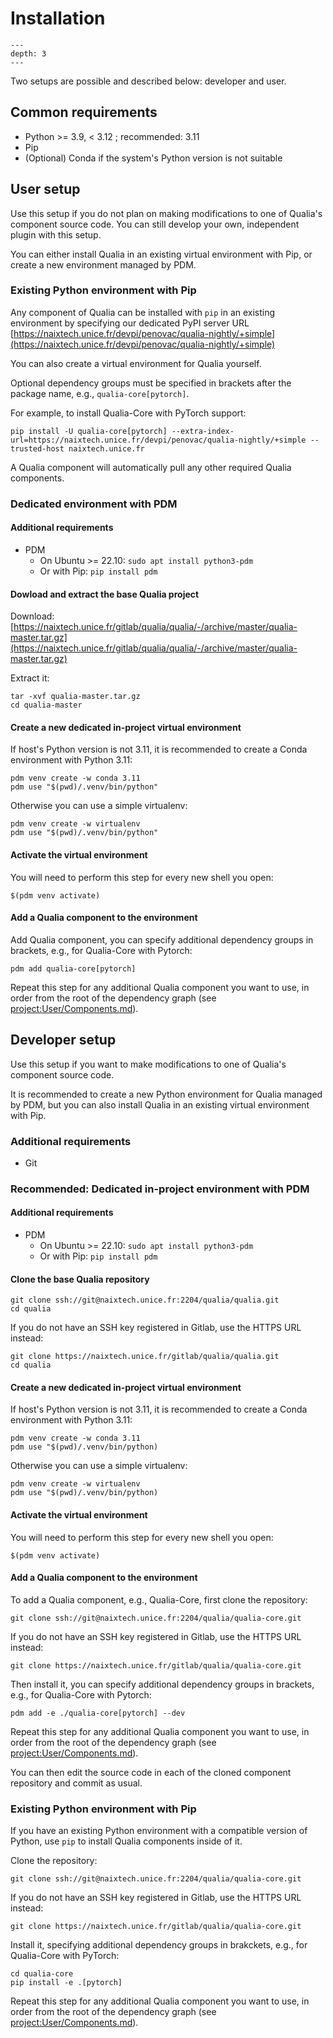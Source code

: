 # Installation

```{contents} Table of Contents
---
depth: 3
---
```


Two setups are possible and described below: developer and user.

## Common requirements

- Python >= 3.9, < 3.12 ; recommended: 3.11
- Pip
- (Optional) Conda if the system's Python version is not suitable

## User setup

Use this setup if you do not plan on making modifications to one of Qualia's component source code. You can still develop your own, independent plugin with this setup.

You can either install Qualia in an existing virtual environment with Pip, or create a new environment managed by PDM.

### Existing Python environment with Pip

Any component of Qualia can be installed with `pip` in an existing environment by specifying our dedicated PyPI server URL [https://naixtech.unice.fr/devpi/penovac/qualia-nightly/+simple](https://naixtech.unice.fr/devpi/penovac/qualia-nightly/+simple)

You can also create a virtual environment for Qualia yourself.

Optional dependency groups must be specified in brackets after the package name, e.g., `qualia-core[pytorch]`.

For example, to install Qualia-Core with PyTorch support:
```
pip install -U qualia-core[pytorch] --extra-index-url=https://naixtech.unice.fr/devpi/penovac/qualia-nightly/+simple --trusted-host naixtech.unice.fr 
```

A Qualia component will automatically pull any other required Qualia components.

### Dedicated environment with PDM

#### Additional requirements
- PDM
    - On Ubuntu >= 22.10: `sudo apt install python3-pdm`
    - Or with Pip: `pip install pdm`

#### Dowload and extract the base Qualia project
Download: [https://naixtech.unice.fr/gitlab/qualia/qualia/-/archive/master/qualia-master.tar.gz](https://naixtech.unice.fr/gitlab/qualia/qualia/-/archive/master/qualia-master.tar.gz)

Extract it:
```
tar -xvf qualia-master.tar.gz
cd qualia-master
```

#### Create a new dedicated in-project virtual environment

If host's Python version is not 3.11, it is recommended to create a Conda environment with Python 3.11:
```
pdm venv create -w conda 3.11
pdm use "$(pwd)/.venv/bin/python"
```

Otherwise you can use a simple virtualenv:
```
pdm venv create -w virtualenv
pdm use "$(pwd)/.venv/bin/python"
```

#### Activate the virtual environment

You will need to perform this step for every new shell you open:
```
$(pdm venv activate)
```

#### Add a Qualia component to the environment

Add Qualia component, you can specify additional dependency groups in brackets, e.g., for Qualia-Core with Pytorch:
```
pdm add qualia-core[pytorch]
```

Repeat this step for any additional Qualia component you want to use, in order from the root of the dependency graph (see <project:User/Components.md>).

## Developer setup

Use this setup if you want to make modifications to one of Qualia's component source code.

It is recommended to create a new Python environment for Qualia managed by PDM, but you can also install Qualia in an existing virtual environment with Pip.

### Additional requirements
- Git

### Recommended: Dedicated in-project environment with PDM

#### Additional requirements
- PDM
    - On Ubuntu >= 22.10: `sudo apt install python3-pdm`
    - Or with Pip: `pip install pdm`

#### Clone the base Qualia repository
```
git clone ssh://git@naixtech.unice.fr:2204/qualia/qualia.git
cd qualia
```

If you do not have an SSH key registered in Gitlab, use the HTTPS URL instead:
```
git clone https://naixtech.unice.fr/gitlab/qualia/qualia.git
cd qualia
```

#### Create a new dedicated in-project virtual environment

If host's Python version is not 3.11, it is recommended to create a Conda environment with Python 3.11:
```
pdm venv create -w conda 3.11
pdm use "$(pwd)/.venv/bin/python)
```

Otherwise you can use a simple virtualenv:
```
pdm venv create -w virtualenv
pdm use "$(pwd)/.venv/bin/python)
```

#### Activate the virtual environment

You will need to perform this step for every new shell you open:
```
$(pdm venv activate)
```

#### Add a Qualia component to the environment

To add a Qualia component, e.g., Qualia-Core, first clone the repository:
```
git clone ssh://git@naixtech.unice.fr:2204/qualia/qualia-core.git
```

If you do not have an SSH key registered in Gitlab, use the HTTPS URL instead:
```
git clone https://naixtech.unice.fr/gitlab/qualia/qualia-core.git
```

Then install it, you can specify additional dependency groups in brackets, e.g., for Qualia-Core with Pytorch:
```
pdm add -e ./qualia-core[pytorch] --dev
```

Repeat this step for any additional Qualia component you want to use, in order from the root of the dependency graph (see <project:User/Components.md>).

You can then edit the source code in each of the cloned component repository and commit as usual.

### Existing Python environment with Pip

If you have an existing Python environment with a compatible version of Python, use `pip` to install Qualia components inside of it.

Clone the repository:
```
git clone ssh://git@naixtech.unice.fr:2204/qualia/qualia-core.git
```

If you do not have an SSH key registered in Gitlab, use the HTTPS URL instead:
```
git clone https://naixtech.unice.fr/gitlab/qualia/qualia-core.git
```

Install it, specifying additional dependency groups in brakckets, e.g., for Qualia-Core with PyTorch:
```
cd qualia-core
pip install -e .[pytorch]
```

Repeat this step for any additional Qualia component you want to use, in order from the root of the dependency graph (see <project:User/Components.md>).
